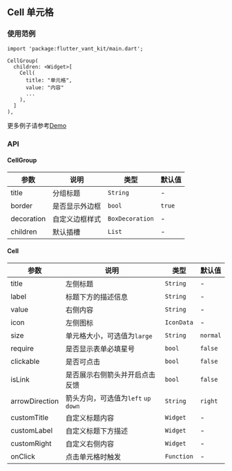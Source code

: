 ## Cell 单元格

### 使用范例

```
import 'package:flutter_vant_kit/main.dart';

CellGroup(
  children: <Widget>[
    Cell(
      title: "单元格",
      value: "内容"
      ...
    ),
  ]
),
```

更多例子请参考[Demo](../example/lib/routes/demoCell.dart)

### API

#### CellGroup

| 参数  | 说明  | 类型  | 默认值  |
| ------------ | ------------ | ------------ | ------------ |
| title | 分组标题 | `String` | - |
| border | 是否显示外边框 | `bool` | `true` |
| decoration | 自定义边框样式 | `BoxDecoration` | - |
| children | 默认插槽 | `List` | - |

#### Cell

| 参数  | 说明  | 类型  | 默认值  |
| ------------ | ------------ | ------------ | ------------ |
| title | 左侧标题 | `String` | - |
| label | 标题下方的描述信息 | `String` | - |
| value | 右侧内容 | `String` | - |
| icon | 左侧图标 | `IconData` | - |
| size | 单元格大小，可选值为`large` | `String` | `normal` |
| require | 是否显示表单必填星号 | `bool` | `false` |
| clickable | 是否可点击 | `bool` | `false` |
| isLink | 是否展示右侧箭头并开启点击反馈 | `bool` | `false` |
| arrowDirection | 箭头方向，可选值为`left` `up` `down` | `String` | `right` |
| customTitle | 自定义标题内容 | `Widget` | - |
| customLabel | 自定义标题下方描述 | `Widget` | - |
| customRight | 自定义右侧内容 | `Widget` | - |
| onClick | 点击单元格时触发 | `Function` | - |
